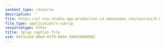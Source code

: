 ```yaml
---
content_type: resource
description: ''
file: https://ol-ocw-studio-app-production.s3.amazonaws.com/courses/6-858-computer-systems-security-fall-2014/6413a1b400e463798854399d20d60902_TQhmua7Z2cY.srt
file_type: application/x-subrip
resourcetype: Other
title: 3play caption file
uid: 6413a1b4-00e4-6379-8854-399d20d60902
---
```

